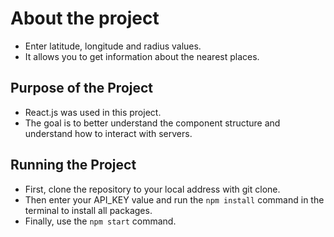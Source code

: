 # About the project
* Enter latitude, longitude and radius values.
* It allows you to get information about the nearest places.

## Purpose of the Project
* React.js was used in this project. 
* The goal is to better understand the component structure and understand how to interact with servers.

## Running the Project

* First, clone the repository to your local address with git clone. 
* Then enter your API_KEY value and run the `npm install` command in the terminal to install all packages. 
* Finally, use the `npm start` command.